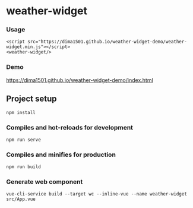 # weather-widget

### Usage
```
<script src="https://dima1501.github.io/weather-widget-demo/weather-widget.min.js"></script>
<weather-widget/>
```

### Demo
https://dima1501.github.io/weather-widget-demo/index.html

## Project setup
```
npm install
```

### Compiles and hot-reloads for development
```
npm run serve
```

### Compiles and minifies for production
```
npm run build
```

### Generate web component
```
vue-cli-service build --target wc --inline-vue --name weather-widget src/App.vue
```
